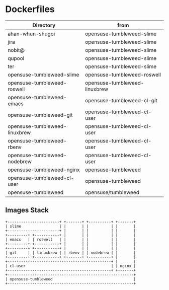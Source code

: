 # Dockerfiles

| Directory                     | from                          |
|-------------------------------|-------------------------------|
| ahan-whun-shugoi              | opensuse-tumbleweed-slime     |
| jira                          | opensuse-tumbleweed-slime     |
| nobit@                        | opensuse-tumbleweed-slime     |
| qupool                        | opensuse-tumbleweed-slime     |
| ter                           | opensuse-tumbleweed-slime     |
| opensuse-tumbleweed-slime     | opensuse-tumbleweed-roswell   |
| opensuse-tumbleweed-roswell   | opensuse-tumbleweed-linuxbrew |
| opensuse-tumbleweed-emacs     | opensuse-tumbleweed-cl-git    |
| opensuse-tumbleweed-git       | opensuse-tumbleweed-cl-user   |
| opensuse-tumbleweed-linuxbrew | opensuse-tumbleweed-cl-user   |
| opensuse-tumbleweed-rbenv     | opensuse-tumbleweed-cl-user   |
| opensuse-tumbleweed-nodebrew  | opensuse-tumbleweed-cl-user   |
| opensuse-tumbleweed-nginx     | opensuse-tumbleweed           |
| opensuse-tumbleweed-cl-user   | opensuse-tumbleweed           |
| opensuse-tumbleweed           | opensuse/tumbleweed           |


## Images Stack

```
+-----------------------+ +-------+ +----------+ +-------+
| slime                 | |       | |          | |       |
+-----------------------+ |       | |          | |       |
+---------+ +-----------+ |       | |          | |       |
| emacs   | | roswell   | |       | |          | |       |
+---------+ +-----------+ |       | |          | |       |
+---------+ +-----------+ |       | |          | |       |
| git     | | linuxbrew | | rbenv | | nodebrew | |       |
+---------+ +-----------+ +-------+ +----------+ |       |
+----------------------------------------------+ |       |
| cl-user                                      | | nginx |
+----------------------------------------------+ +-------+
+--------------------------------------------------------+
| opensuse-tumbleweed                                    |
+--------------------------------------------------------+
```
